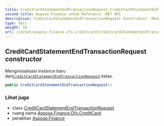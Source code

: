 ```yaml
---
title: CreditCardStatementEndTransactionRequest.CreditCardStatementEndTransactionRequest
second_title: Aspose.Finance untuk Referensi .NET API
description: CreditCardStatementEndTransactionRequest konstruktor. Menginisialisasi instance baru dariCreditCardStatementEndTransactionRequest kelas.
type: docs
weight: 10
url: /id/net/aspose.finance.ofx.creditcard/creditcardstatementendtransactionrequest/creditcardstatementendtransactionrequest/
---
```

## CreditCardStatementEndTransactionRequest constructor

Menginisialisasi instance baru dari[`CreditCardStatementEndTransactionRequest`](../) kelas.

```csharp
public CreditCardStatementEndTransactionRequest()
```

### Lihat juga

* class [CreditCardStatementEndTransactionRequest](../)
* ruang nama [Aspose.Finance.Ofx.CreditCard](../../creditcardstatementendtransactionrequest/)
* perakitan [Aspose.Finance](../../../)


